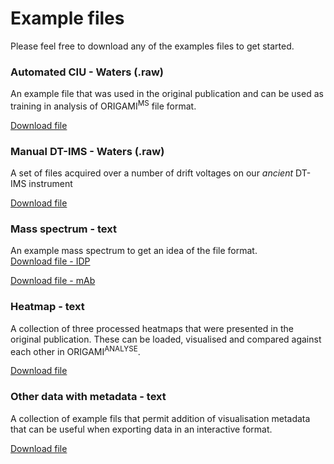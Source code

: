 # Example files

Please feel free to download any of the examples files to get started.

### Automated CIU - Waters (.raw)
An example file that was used in the original publication and can be used as training in analysis of ORIGAMI<sup>MS</sup> file format.  

[Download file](example-files/ORIGAMI_ConA_z20.raw.zip)

### Manual DT-IMS - Waters (.raw)
A set of files acquired over a number of drift voltages on our *ancient* DT-IMS instrument

[Download file](example-files/dt-ims.zip)

### Mass spectrum - text
An example mass spectrum to get an idea of the file format.  
[Download file - IDP](example-files/MS_p27-FL-K31.csv)

[Download file - mAb](example-files/MS_nist_intact.csv)

### Heatmap - text
A collection of three processed heatmaps that were presented in the original publication. These can be loaded, visualised and compared against each other in ORIGAMI<sup>ANALYSE</sup>.  

[Download file](example-files/heatmaps.zip)

### Other data with metadata - text
A collection of example fils that permit addition of visualisation metadata that can be useful when exporting data in an interactive format.  

[Download file](example-files/other_data.zip)

